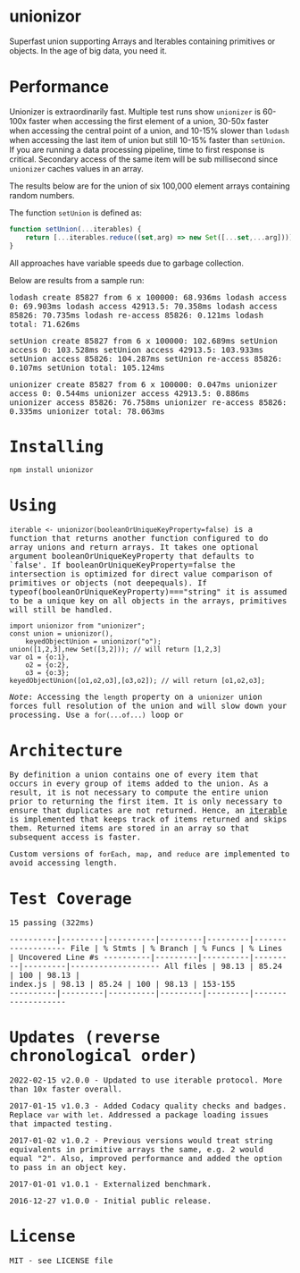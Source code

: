 # unionizor
Superfast union supporting Arrays and Iterables containing primitives or objects. In the age of big data, you need it.


# Performance

Unionizer is extraordinarily fast. Multiple test runs show `unionizer` is 60-100x faster when accessing the first element of a union,  30-50x faster when accessing the central point of a union, and 10-15% slower than `lodash` when accessing the last item of union but still 10-15% faster than `setUnion`. If you are running a data processing pipeline, time to first response is critical. Secondary access of the same item will be sub millisecond since `unionizer` caches values in an array.

The results below are for the union of six 100,000 element arrays containing random numbers.

The function `setUnion` is defined as:

```javascript
function setUnion(...iterables) {
	return [...iterables.reduce((set,arg) => new Set([...set,...arg]))]
}
```

All approaches have variable speeds due to garbage collection.

Below are results from a sample run:

<samp>
lodash create 85827 from 6 x 100000: 68.936ms
lodash access 0: 69.903ms
lodash access 42913.5: 70.358ms
lodash access 85826: 70.735ms
lodash re-access 85826: 0.121ms
lodash total: 71.626ms

setUnion create 85827 from 6 x 100000: 102.689ms
setUnion access 0: 103.528ms
setUnion access 42913.5: 103.933ms
setUnion access 85826: 104.287ms
setUnion re-access 85826: 0.107ms
setUnion total: 105.124ms

unionizer create 85827 from 6 x 100000: 0.047ms
unionizer access 0: 0.544ms
unionizer access 42913.5: 0.886ms
unionizer access 85826: 76.758ms
unionizer re-access 85826: 0.335ms
unionizer total: 78.063ms
</samp>

# Installing

```
npm install unionizor
```

# Using

`iterable <- unionizor(booleanOrUniqueKeyProperty=false)` is a function that returns another function configured to do array unions and return arrays. It takes one optional argument booleanOrUniqueKeyProperty that defaults to `false'. If booleanOrUniqueKeyProperty=false the intersection is optimized for direct value comparison of primitives or objects (not deepequals). If typeof(booleanOrUniqueKeyProperty)==="string" it is assumed to be a unique key on all objects in the arrays, primitives will still be handled. 


```
import unionizor from "unionizer";
const union = unionizor(),
	keyedObjectUnion = unionizor("o");
union([1,2,3],new Set([3,2])); // will return [1,2,3]
var o1 = {o:1},
    o2 = {o:2},
    o3 = {o:3};
keyedObjectUnion([o1,o2,o3],[o3,o2]); // will return [o1,o2,o3];
```

*Note*: Accessing the `length` property on a `unionizer` union forces full resolution of the union and will slow down your processing. Use a `for(...of...)` loop or

# Architecture

By definition a union contains one of every item that occurs in every group of items added to the union. As a result, it is not necessary to compute the entire union prior to returning the first item. It is only necessary to ensure that duplicates are not returned. Hence, an [iterable](https://developer.mozilla.org/en-US/docs/Web/JavaScript/Reference/Iteration_protocols) is implemented that keeps track of items returned and skips them. Returned items are stored in an array so that subsequent access is faster.

Custom versions of `forEach`, `map`, and `reduce` are implemented to avoid accessing length.

# Test Coverage

15 passing (322ms)

----------|---------|----------|---------|---------|-------------------
File      | % Stmts | % Branch | % Funcs | % Lines | Uncovered Line #s
----------|---------|----------|---------|---------|-------------------
All files |   98.13 |    85.24 |     100 |   98.13 |                  
index.js |   98.13 |    85.24 |     100 |   98.13 | 153-155          
----------|---------|----------|---------|---------|-------------------


# Updates (reverse chronological order)

2022-02-15 v2.0.0 - Updated to use iterable protocol. More than 10x faster overall.

2017-01-15 v1.0.3 - Added Codacy quality checks and badges. Replace `var` with `let`. Addressed a package loading issues that impacted testing.

2017-01-02 v1.0.2 - Previous versions would treat string equivalents in primitive arrays the same, e.g. 2 would equal "2". Also,
improved performance and added the option to pass in an object key.

2017-01-01 v1.0.1 - Externalized benchmark.

2016-12-27 v1.0.0 - Initial public release.

# License

MIT - see LICENSE file
